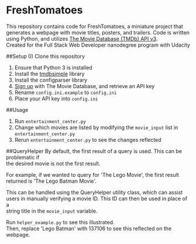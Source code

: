 # FreshTomatoes
This repository contains code for FreshTomatoes, a miniature project that generates a webpage with movie titles, posters, and trailers. Code is written using Python, and utilizes [The Movie Database (TMDb) API v3](https://www.themoviedb.org/documentation/api).  
Created for the Full Stack Web Developer nanodegree program with Udacity

##Setup
0) Clone this repository  
1) Ensure that Python 3 is installed  
2) Install the [tmdbsimple](https://github.com/celiao/tmdbsimple) library  
4) Install the configparser library  
6) [Sign up](https://www.themoviedb.org/account/signup) with The Movie Database, and retrieve an API key  
5) Rename ```config.ini.example``` to ```config.ini```  
6) Place your API key into ```config.ini```  

##Usage
1) Run ```entertainment_center.py```  
2) Change which movies are listed by modifying the ```movie_input``` list in ```entertainment_center.py```   
3) Rerun ```entertainment_center.py``` to see the changes reflected

##QueryHelper
By default, the first result of a query is used.  This can be problematic if  
the desired movie is not the first result.  

For example, if we wanted to query for 'The Lego Movie', the first result  
returned is 'The Lego Batman Movie'.  

This can be handled using the QueryHelper utility class, which can assist  
users in manually verifying a movie ID.  This ID can then be used in place of a  
string title in the ```movie_input``` variable.

Run ```helper_example.py``` to see this illustrated.   
Then, replace 'Lego Batman' with 137106 to see this reflected on the webpage.
